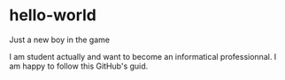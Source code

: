 # hello-world
Just a new boy in the game

I am student actually and want to become an informatical professionnal.
I am happy to follow this GitHub's guid. 
